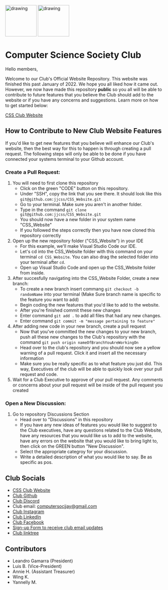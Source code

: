 <!-- CSS_Website Github Repo Read.me File  -->


<img src="https://i.imgur.com/JybZuXd.png" alt="drawing" width="100"/> <img src="https://i.imgur.com/Bzkqs5I.png" alt="drawing" width="100"/>

<!-- Template of how emails should look like before we send them out. Make sure you get the "go" from the Secretary or President before we send out the emails to all club members -->

# Computer Science Society Club

Hello members,

Welcome to our Club's Official Website Repository. This website was finished this past January of 2022. We hope you all liked how it came out. However, we now have made this repository <b>public</b> so you all will be able to contribute to future features that you believe the Club should add to the website or if you have any concerns and suggestions. Learn more on how to get started below:

[CSS Club Website](https://jjaycss.tech/)

## How to Contribute to New Club Website Features
If you'd like to get new features that you believe will enhance our Club's website, then the best way for this to happen is through creating a pull request. The following steps will only be able to be done if you have connected your systems terminal to your Github account.
### Create a Pull Request:
1) You will need to first clone this repository
    - Click on the green "CODE" button on this repository.
    - Under "SSH", copy the link that you see there. It should look like this `git@github.com:jjcss/CSS_Website.git`
    - Go to your terminal. Make sure you aren't in another folder.
    - Type in the command `git clone git@github.com:jjcss/CSS_Website.git`
    - You should now have a new folder in your system name "CSS_Website"
    - If you followed the steps correctly then you have now cloned this repository correctly
2) Open up the new repository folder ("CSS_Website") in your IDE
    - For this example, we'll make Visual Studio Code our IDE. 
    - Let's cd into the CSS_Website folder with this command on your terminal `cd CSS_Website`. You can also drag the selected folder into your terminal after `cd`.
    - Open up Visual Studio Code and open up the CSS_Website folder from inside.
3) After succesfully navigating into the CSS_Website Folder, create a new branch:
    - To create a new branch insert commang `git checkout -b randomName` into your terminal (Make Sure branch name is specific to the feature you want to add)
    - Begin coding the new features that you'd like to add to the website.
    - After you're finished commit these new changes
    - Enter command `git add .` to add all files that had any new changes.
    - Enter command `git commit -m "message pertaining to feature"`
4) After adding new code in your new branch, create a pull request
    - Now that you've committed the new changes to your new branch, push all these new changes to the Club's repository with the command `git push origin nameOfBranchYouAreWorkingOn`
    - Head over to the club's repository and you should now see a yellow warning of a pull request. Click it and insert all the necessary information
    - Make sure you be really specific as to what feature you just did. This way, Executives of the club will be able to quickly look over your pull request and code.
5) Wait for a Club Executive to approve of your pull request. Any comments or concerns about your pull request will be inside of the pull request you created

### Open a New Discussion:
1) Go to repository Discussions Section
    - Head over to "Discussions" in this repository
    - If you have any new ideas of features you would like to suggest to the Club executives, have any questions related to the Club Website, have any resources that you would like us to add to the website, have any errors on the website that you would like to bring light to, then click on the GREEN button "New Discussion".
    - Select the appropriate categroy for your discussion.
    - Write a detailed description of what you would like to say. Be as specific as pos.


## Club Socials
- [CSS Club Website](https://jjaycss.tech/)
- [Club Github](https://github.com/jjcss)
- [Club Discord](https://discord.gg/fJZKErEnPa)
- Club email: computersocjjay@gmail.com
- [Club Instagram](https://www.instagram.com/jjccomputerscience/)
- [Club LinkedIn](https://www.linkedin.com/in/cssclub/)
- [Club Facebook](https://www.facebook.com/CSSJohnJay)
- [Sign-up Form to receive club email updates](https://docs.google.com/forms/d/e/1FAIpQLSefHY3t8HakF0VvY5jLKppv0XIaU7a0ZdfbTkSHzs1ObCSgsA/viewform)
- [Club linktree](https://l.instagram.com/?u=https%3A%2F%2Flinktr.ee%2Fjjaycss&e=ATOSfCgT69PGdXXE-N6W4LYPCy3d8xTToAElzBm0BrXLhBQG0W5_Lt95y8SU2e3VZYnFmbpSshqcN40Lof-07w&s=1)

## Contributors
- Leandro Gamarra (President)
- Luis B. (Vice-President)
- Annie H. (Assistant Treasurer)
- Wing K.
- Yannelly M.
